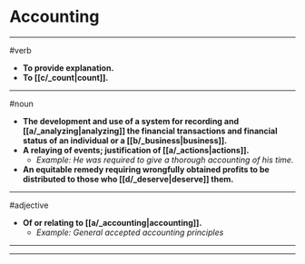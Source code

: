# Accounting
---
#verb
- **To provide explanation.**
- **To [[c/_count|count]].**
---
#noun
- **The development and use of a system for recording and [[a/_analyzing|analyzing]] the financial transactions and financial status of an individual or a [[b/_business|business]].**
- **A relaying of events; justification of [[a/_actions|actions]].**
	- _Example: He was required to give a thorough accounting of his time._
- **An equitable remedy requiring wrongfully obtained profits to be distributed to those who [[d/_deserve|deserve]] them.**
---
#adjective
- **Of or relating to [[a/_accounting|accounting]].**
	- _Example: General accepted accounting principles_
---
---
